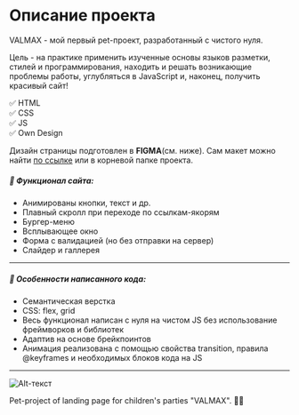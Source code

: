 # Описание проекта
VALMAX - мой первый pet-проект, разработанный с чистого нуля.

Цель - на практике применить изученные основы языков разметки, стилей и программирования, находить и решать возникающие проблемы работы, углубляться в JavaScript и, наконец, получить красивый сайт!

:white_check_mark: HTML  
:white_check_mark: CSS  
:white_check_mark: JS  
:white_check_mark: Own Design

Дизайн страницы подготовлен в **FIGMA**(см. ниже). Сам макет можно найти [по ссылке](https://www.figma.com/file/gZu4hPX0ek3r4ChekDoKMc/VALMAX-for-GitHub?node-id=0%3A1) или в корневой папке проекта.

##### :hammer: Функционал сайта:
- Анимированы кнопки, текст и др.
- Плавный скролл при переходе по ссылкам-якорям
- Бургер-меню
- Всплывающее окно
- Форма с валидацией (но без отправки на сервер)
- Слайдер и галлерея
____
##### :page_facing_up: Особенности написанного кода:
- Семантическая верстка
- CSS: flex, grid
- Весь функционал написан с нуля на чистом JS без использование фреймворков и библиотек
- Адаптив на основе брейкпоинтов
- Анимация реализована с помощью свойства transition, правила @keyframes и необходимых блоков кода на JS
____
![Alt-текст](https://github.com/antonfattakhov/Valmax/blob/main/Valmax%20landing.jpg)

Pet-project of landing page for children's parties "VALMAX". 🎈🎤
